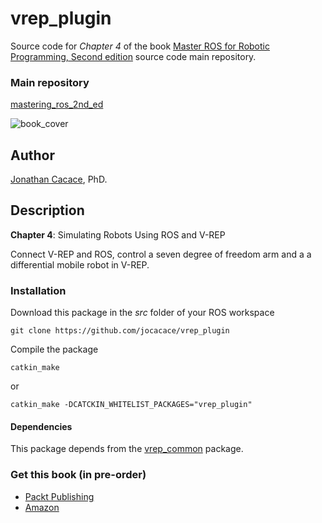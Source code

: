 # **vrep\_plugin**

Source code for _Chapter 4_ of the book [Master ROS for Robotic Programming, Second edition](https://www.packtpub.com/hardware-and-creative/mastering-ros-robotics-programming-second-edition) source code main repository.

### Main repository
[mastering\_ros\_2nd\_ed](https://github.com/jocacace/mastering_ros_2nd_ed)

![book_cover](http://wpage.unina.it/jonathan.cacace/Media/book_cover.png "mastering_ros_for_robotics_programming")

## **Author**
[Jonathan Cacace](http://wpage.unina.it/jonathan.cacace), PhD.


## **Description**

**Chapter 4**: Simulating Robots Using ROS
and V-REP

Connect V-REP and ROS, control a seven degree of freedom arm and a a differential mobile robot in V-REP. 

### **Installation** 
Download this package in the _src_ folder of your ROS workspace

```git clone https://github.com/jocacace/vrep_plugin```

Compile the package

```catkin_make```

or

```catkin_make -DCATCKIN_WHITELIST_PACKAGES="vrep_plugin"```

#### **Dependencies** 
This package depends from the [vrep\_common](https://github.com/jocacace/vrep_common) package.

### **Get this book** (in pre-order)
- [Packt Publishing](https://www.packtpub.com/hardware-and-creative/mastering-ros-robotics-programming-second-edition) 
- [Amazon](https://www.amazon.com/Mastering-ROS-Robotics-Programming-Second/dp/1788478959)
